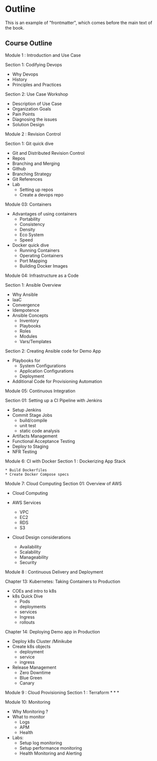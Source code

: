 # Outline

This is an example of "frontmatter", which comes before the main text of the book.

## Course Outline

Module 1 : Introduction and Use Case  

Section 1: Codifying Devops

  * Why Devops  
  * History    
  * Principles and Practices  

Section 2: Use Case Workshop

  * Description of Use Case
  * Organization Goals
  * Pain Points
  * Diagnosing the issues
  * Solution Design


Module 2 : Revision Control

Section 1: Git quick dive

   * Git and Distributed Revision Control
   * Repos
   * Branching and Merging
   * Github
   * Branching Strategy
   * Git References
   * Lab
      * Setting up repos
      * Create a devops repo  


Module 03: Containers

  * Advantages of using containers
    * Portability
    * Consistency
    * Density
    * Eco System
    * Speed
  * Docker quick dive
    * Running Containers
    * Operating Containers
    * Port Mapping
    * Building Docker Images


Module 04: Infrastructure as a Code

Section 1: Ansible Overview

  * Why Ansible
  * IaaC
  * Convergence
  * Idempotence
  * Ansible Concepts
    * Inventory
    * Playbooks
    * Roles
    * Modules
    * Vars/Templates


Section 2:  Creating Ansible code for Demo App

  * Playbooks for
    * System Configurations
    * Application Configurations
    * Deployment
  * Additional Code for Provisioning Automation


Module 05: Continuous Integration

Section 01: Setting up a CI Pipeline with Jenkins

  * Setup Jenkins
  * Commit Stage Jobs
    * build/compile
    * unit test
    * static code analysis
  * Artifacts Management
  * Functional Acceptance Testing
  * Deploy to Staging
  * NFR Testing


Module 6: CI with Docker
Section 1 :  Dockerizing App Stack

    * Build Dockerfiles
    * Create Docker Compose specs


Module 7: Cloud Computing
Section 01: Overview of AWS

  * Cloud Computing
  * AWS Services
    * VPC
    * EC2
    * RDS
    * S3

  * Cloud Design considerations
    * Availability
    * Scalability
    * Manageability
    * Security  



Module 8 : Continuous  Delivery and Deployment

Chapter 13: Kubernetes: Taking Containers to Production
  * COEs and intro to k8s
  * k8s Quick Dive
    * Pods
    * deployments
    * services
    * Ingress
    * rollouts


Chapter 14: Deploying Demo app in Production

  * Deploy k8s Cluster /Minikube
  * Create k8s objects
    * deployment
    * service
    * ingress
  * Release Management
    * Zero Downtime
    * Blue Green
    * Canary

Module 9 : Cloud Provisioning
Section 1 : Terraform
   *
   *
   *


Module  10: Monitoring

  * Why Monitoring ?
  * What to monitor
    * Logs
    * APM
    * Health
  * Labs:
    * Setup log monitoring
    * Setup performance monitoring
    * Health Monitoring and Alerting

